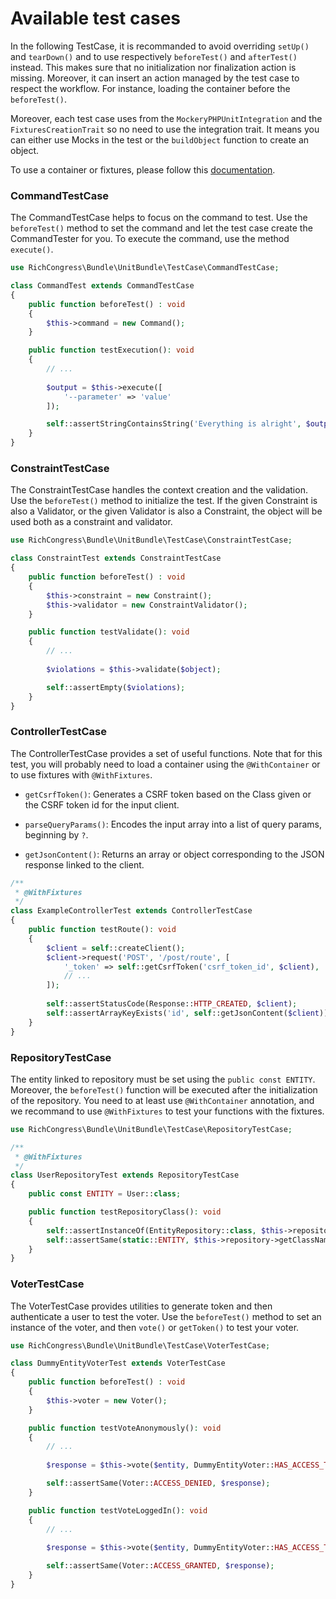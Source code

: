 # Available test cases

In the following TestCase, it is recommanded to avoid overriding `setUp()` and `tearDown()` and to use respectively `beforeTest()` and `afterTest()` instead. This makes sure that no initialization nor finalization action is missing. Moreover, it can insert an action managed by the test case to respect the workflow. For instance, loading the container before the `beforeTest()`.

Moreover, each test case uses from the `MockeryPHPUnitIntegration` and the `FixturesCreationTrait` so no need to use the integration trait. It means you can either use Mocks in the test or the `buildObject` function to create an object.

To use a container or fixtures, please follow this [documentation](Annotations.md).


### CommandTestCase

The CommandTestCase helps to focus on the command to test. Use the `beforeTest()` method to set the command and let the test case create the CommandTester for you. To execute the command, use the method `execute()`.

```php
use RichCongress\Bundle\UnitBundle\TestCase\CommandTestCase;

class CommandTest extends CommandTestCase
{
    public function beforeTest() : void
    {
        $this->command = new Command();
    }

    public function testExecution(): void
    {
        // ...
    
        $output = $this->execute([
            '--parameter' => 'value'
        ]);

        self::assertStringContainsString('Everything is alright', $output);
    }
}
```


### ConstraintTestCase

The ConstraintTestCase handles the context creation and the validation. Use the `beforeTest()` method to initialize the test. If the given Constraint is also a Validator, or the given Validator is also a Constraint, the object will be used both as a constraint and validator.

```php
use RichCongress\Bundle\UnitBundle\TestCase\ConstraintTestCase;

class ConstraintTest extends ConstraintTestCase
{
    public function beforeTest() : void
    {
        $this->constraint = new Constraint();
        $this->validator = new ConstraintValidator();
    }

    public function testValidate(): void
    {
        // ...
    
        $violations = $this->validate($object);

        self::assertEmpty($violations);
    }
}
```


### ControllerTestCase

The ControllerTestCase provides a set of useful functions. Note that for this test, you will probably need to load a container using the `@WithContainer` or to use fixtures with `@WithFixtures`.

- `getCsrfToken()`: Generates a CSRF token based on the Class given or the CSRF token id for the input client.

- `parseQueryParams()`: Encodes the input array into a list of query params, beginning by `?`.

- `getJsonContent()`: Returns an array or object corresponding to the JSON response linked to the client.

```php
/**
 * @WithFixtures
 */
class ExampleControllerTest extends ControllerTestCase
{
    public function testRoute(): void
    {
        $client = self::createClient();
        $client->request('POST', '/post/route', [
            '_token' => self::getCsrfToken('csrf_token_id', $client),
            // ...
        ]);
        
        self::assertStatusCode(Response::HTTP_CREATED, $client);
        self::assertArrayKeyExists('id', self::getJsonContent($client));
    }
}
```


### RepositoryTestCase

The entity linked to repository must be set using the `public const ENTITY`. Moreover, the `beforeTest()` function will be executed after the initialization of the repository. You need to at least use `@WithContainer` annotation, and we recommand to use `@WithFixtures` to test your functions with the fixtures.

```php
use RichCongress\Bundle\UnitBundle\TestCase\RepositoryTestCase;

/**
 * @WithFixtures
 */
class UserRepositoryTest extends RepositoryTestCase
{
    public const ENTITY = User::class;

    public function testRepositoryClass(): void
    {
        self::assertInstanceOf(EntityRepository::class, $this->repository);
        self::assertSame(static::ENTITY, $this->repository->getClassName());
    }
}
```


### VoterTestCase

The VoterTestCase provides utilities to generate token and then authenticate a user to test the voter. Use the `beforeTest()` method to set an instance of the voter, and then `vote()` or `getToken()` to test your voter.

```php
use RichCongress\Bundle\UnitBundle\TestCase\VoterTestCase;

class DummyEntityVoterTest extends VoterTestCase
{
    public function beforeTest() : void
    {
        $this->voter = new Voter();
    }

    public function testVoteAnonymously(): void
    {
        // ...
    
        $response = $this->vote($entity, DummyEntityVoter::HAS_ACCESS_TO_ENTITY);

        self::assertSame(Voter::ACCESS_DENIED, $response);
    }

    public function testVoteLoggedIn(): void
    {
        // ...
    
        $response = $this->vote($entity, DummyEntityVoter::HAS_ACCESS_TO_ENTITY, $user);

        self::assertSame(Voter::ACCESS_GRANTED, $response);
    }
}
```



